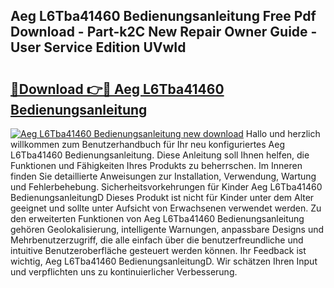 ## Aeg L6Tba41460 Bedienungsanleitung Free Pdf Download - Part-k2C New Repair Owner Guide - User Service Edition UVwId

# <h2><a href="http://df1z13.blite.top/?on=Aeg+L6Tba41460+Bedienungsanleitung">🔗Download 👉🔴 Aeg L6Tba41460 Bedienungsanleitung</a></h2>

[![Aeg L6Tba41460 Bedienungsanleitung new download](https://i.imgur.com/lujVjoI.png)](http://df1z13.blite.top/?on=Aeg+L6Tba41460+Bedienungsanleitung)
Hallo und herzlich willkommen zum Benutzerhandbuch für Ihr neu konfiguriertes Aeg L6Tba41460 Bedienungsanleitung. Diese Anleitung soll Ihnen helfen, die Funktionen und Fähigkeiten Ihres Produkts zu beherrschen. Im Inneren finden Sie detaillierte Anweisungen zur Installation, Verwendung, Wartung und Fehlerbehebung. Sicherheitsvorkehrungen für Kinder Aeg L6Tba41460 BedienungsanleitungD Dieses Produkt ist nicht für Kinder unter dem Alter geeignet und sollte unter Aufsicht von Erwachsenen verwendet werden. Zu den erweiterten Funktionen von Aeg L6Tba41460 Bedienungsanleitung gehören Geolokalisierung, intelligente Warnungen, anpassbare Designs und Mehrbenutzerzugriff, die alle einfach über die benutzerfreundliche und intuitive Benutzeroberfläche gesteuert werden können. Ihr Feedback ist wichtig, Aeg L6Tba41460 BedienungsanleitungD. Wir schätzen Ihren Input und verpflichten uns zu kontinuierlicher Verbesserung.
